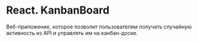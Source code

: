 # React. KanbanBoard
Веб-приложение, которое позволит пользователям
получать случайную активность из API и управлять
им на канбан-доске.
